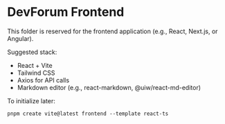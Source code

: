 # DevForum Frontend

This folder is reserved for the frontend application (e.g., React, Next.js, or Angular).

Suggested stack:
- React + Vite
- Tailwind CSS
- Axios for API calls
- Markdown editor (e.g., react-markdown, @uiw/react-md-editor)

To initialize later:
```
pnpm create vite@latest frontend --template react-ts
``` 